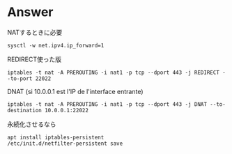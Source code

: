 
# Answer

NATするときに必要

```
sysctl -w net.ipv4.ip_forward=1
```

REDIRECT使った版

```
iptables -t nat -A PREROUTING -i nat1 -p tcp --dport 443 -j REDIRECT --to-port 22022
```

DNAT (si 10.0.0.1 est l'IP de l'interface entrante)

```
iptables -t nat -A PREROUTING -i nat1 -p tcp --dport 443 -j DNAT --to-destination 10.0.0.1:22022
```

永続化させるなら

```
apt install iptables-persistent
/etc/init.d/netfilter-persistent save
```

